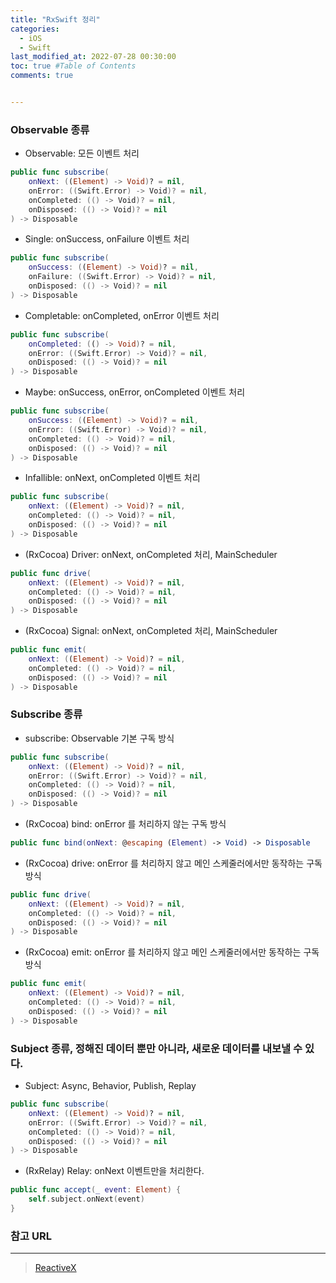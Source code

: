 ```yaml
---
title: "RxSwift 정리"
categories:
  - iOS
  - Swift
last_modified_at: 2022-07-28 00:30:00
toc: true #Table of Contents
comments: true


---
```


### Observable 종류

- Observable: 모든 이벤트 처리

```swift
public func subscribe(
    onNext: ((Element) -> Void)? = nil,
    onError: ((Swift.Error) -> Void)? = nil,
    onCompleted: (() -> Void)? = nil,
    onDisposed: (() -> Void)? = nil
) -> Disposable
```

- Single: onSuccess, onFailure 이벤트 처리

```swift
public func subscribe(
    onSuccess: ((Element) -> Void)? = nil,
    onFailure: ((Swift.Error) -> Void)? = nil,
    onDisposed: (() -> Void)? = nil
) -> Disposable
```

- Completable: onCompleted, onError 이벤트 처리

```swift
public func subscribe(
    onCompleted: (() -> Void)? = nil,
    onError: ((Swift.Error) -> Void)? = nil,
    onDisposed: (() -> Void)? = nil
) -> Disposable
```

- Maybe: onSuccess, onError, onCompleted 이벤트 처리

```swift
public func subscribe(
    onSuccess: ((Element) -> Void)? = nil,
    onError: ((Swift.Error) -> Void)? = nil,
    onCompleted: (() -> Void)? = nil,
    onDisposed: (() -> Void)? = nil
) -> Disposable
```

- Infallible: onNext, onCompleted 이벤트 처리

```swift
public func subscribe(
    onNext: ((Element) -> Void)? = nil,
    onCompleted: (() -> Void)? = nil,
    onDisposed: (() -> Void)? = nil
) -> Disposable
```

- (RxCocoa) Driver: onNext, onCompleted 처리, MainScheduler

```swift
public func drive(
    onNext: ((Element) -> Void)? = nil,
    onCompleted: (() -> Void)? = nil,
    onDisposed: (() -> Void)? = nil
) -> Disposable
```

- (RxCocoa) Signal: onNext, onCompleted 처리, MainScheduler

```swift
public func emit(
    onNext: ((Element) -> Void)? = nil,
    onCompleted: (() -> Void)? = nil,
    onDisposed: (() -> Void)? = nil
) -> Disposable
```

### Subscribe 종류

- subscribe: Observable 기본 구독 방식

```swift
public func subscribe(
    onNext: ((Element) -> Void)? = nil,
    onError: ((Swift.Error) -> Void)? = nil,
    onCompleted: (() -> Void)? = nil,
    onDisposed: (() -> Void)? = nil
) -> Disposable
```

- (RxCocoa) bind: onError 를 처리하지 않는 구독 방식

```swift
public func bind(onNext: @escaping (Element) -> Void) -> Disposable
```

- (RxCocoa) drive: onError 를 처리하지 않고 메인 스케줄러에서만 동작하는 구독 방식

```swift
public func drive(
    onNext: ((Element) -> Void)? = nil,
    onCompleted: (() -> Void)? = nil,
    onDisposed: (() -> Void)? = nil
) -> Disposable
```

- (RxCocoa) emit: onError 를 처리하지 않고 메인 스케줄러에서만 동작하는 구독 방식

```swift
public func emit(
    onNext: ((Element) -> Void)? = nil,
    onCompleted: (() -> Void)? = nil,
    onDisposed: (() -> Void)? = nil
) -> Disposable
```

### Subject 종류, 정해진 데이터 뿐만 아니라, 새로운 데이터를 내보낼 수 있다.

- Subject: Async, Behavior, Publish, Replay

```swift
public func subscribe(
    onNext: ((Element) -> Void)? = nil,
    onError: ((Swift.Error) -> Void)? = nil,
    onCompleted: (() -> Void)? = nil,
    onDisposed: (() -> Void)? = nil
) -> Disposable
```

- (RxRelay) Relay: onNext 이벤트만을 처리한다.

```swift
public func accept(_ event: Element) {
    self.subject.onNext(event)
}
```

### 참고 URL

---

> [ReactiveX](https://reactivex.io)
